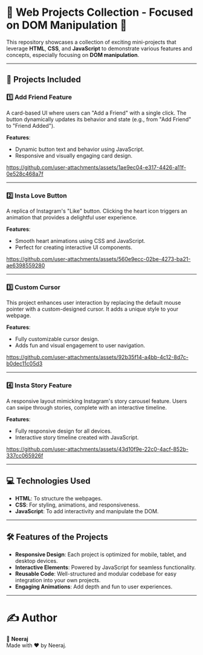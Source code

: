 # 🌟 Web Projects Collection - Focused on DOM Manipulation 🚀

This repository showcases a collection of exciting mini-projects that leverage **HTML**, **CSS**, and **JavaScript** to demonstrate various features and concepts, especially focusing on **DOM manipulation**.

---

## 🎨 Projects Included

### **1️⃣ Add Friend Feature**  
A card-based UI where users can "Add a Friend" with a single click. The button dynamically updates its behavior and state (e.g., from "Add Friend" to "Friend Added").  

**Features**:
- Dynamic button text and behavior using JavaScript.
- Responsive and visually engaging card design.



https://github.com/user-attachments/assets/1ae9ec04-e317-4426-a11f-0e528c468a7f



---

### **2️⃣ Insta Love Button**  
A replica of Instagram's "Like" button. Clicking the heart icon triggers an animation that provides a delightful user experience.  

**Features**:
- Smooth heart animations using CSS and JavaScript.
- Perfect for creating interactive UI components.


https://github.com/user-attachments/assets/560e9ecc-02be-4273-ba21-ae6398559280



---

### **3️⃣ Custom Cursor**  
This project enhances user interaction by replacing the default mouse pointer with a custom-designed cursor. It adds a unique style to your webpage.  

**Features**:
- Fully customizable cursor design.
- Adds fun and visual engagement to user navigation.


https://github.com/user-attachments/assets/92b35f14-a4bb-4c12-8d7c-b0dec11c05d3




---

### **4️⃣ Insta Story Feature**  
A responsive layout mimicking Instagram's story carousel feature. Users can swipe through stories, complete with an interactive timeline.  

**Features**:
- Fully responsive design for all devices.
- Interactive story timeline created with JavaScript.



https://github.com/user-attachments/assets/43d10f9e-22c0-4acf-852b-337cc065926f


---

## 💻 Technologies Used

- **HTML**: To structure the webpages.
- **CSS**: For styling, animations, and responsiveness.
- **JavaScript**: To add interactivity and manipulate the DOM.

---

## 🛠️ Features of the Projects

- **Responsive Design**: Each project is optimized for mobile, tablet, and desktop devices.
- **Interactive Elements**: Powered by JavaScript for seamless functionality.
- **Reusable Code**: Well-structured and modular codebase for easy integration into your own projects.
- **Engaging Animations**: Add depth and fun to user experiences.

---
# ✍️ Author  
👤 **Neeraj**  
Made with ❤️ by Neeraj.  


